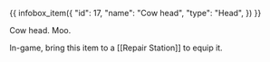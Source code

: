 {{ infobox_item({
	"id": 17,
	"name": "Cow head",
	"type": "Head",
}) }}

Cow head. Moo.

In-game, bring this item to a [[Repair Station]] to equip it.